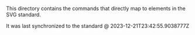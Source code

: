 This directory contains the commands that directly map to elements in the SVG standard.

It was last synchronized to the standard @ 2023-12-21T23:42:55.9038777Z
